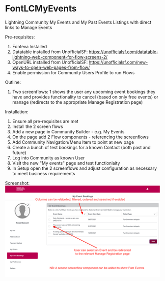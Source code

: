 # FontLCMyEvents
Lightning Community My Events and My Past Events Listings with direct links to Manage Events

Pre-requisites:
1) Fonteva Installed
2) Datatable installed from UnofficialSF: https://unofficialsf.com/datatable-lightning-web-component-for-flow-screens-2/
3) OpenURL installed from UnofficialSF: https://unofficialsf.com/new-ways-to-open-web-pages-from-flow/
4) Enable permission for Community Users Profile to run Flows

Outline:
1) Two screenflows: 1 shows the user any upcoming event bookings they have and provides functionality to cancel (based on only free events) or manage (redirects to the appropriate Manage Registration page)

Installation:
1) Ensure all pre-requisites are met
2) Install the 2 screen flows
3) Add a new page in Community Builder - e.g. My Events
4) On the page add 2 Flow components - referencing the screenflows
5) Add Community Navigation/Menu Item to point at new page
6) Create a bunch of test bookings for a known Contact (both past and future)
7) Log into Community as known User
8) Visit the new "My events" page and test functionlaity
9) In Setup open the 2 screenflows and adjust configuration as necessary to meet business requirements

Screenshot:
![Example Screen 1](https://github.com/bbeanz/FontLCMyEvents/blob/master/Screenshot%202021-06-25%20at%2017.09.35.png)
